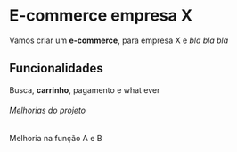 # E-commerce empresa X
Vamos criar um **e-commerce**, para empresa X e *bla bla bla*
## Funcionalidades
 Busca, **carrinho**, pagamento e what ever

###### Melhorias do projeto
Melhoria na função A e B
